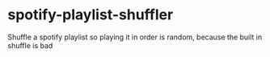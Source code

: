 # spotify-playlist-shuffler
Shuffle a spotify playlist so playing it in order is random, because the built in shuffle is bad
